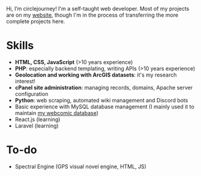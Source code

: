 Hi, I’m circlejourney! I'm a self-taught web developer. Most of my projects are on my [website](https://circlejourney.net/interactive), though I'm in the process of transferring the more complete projects here.

# Skills
- **HTML, CSS, JavaScript** (>10 years experience)
- **PHP**: especially backend templating, writing APIs (>10 years experience)
- **Geolocation and working with ArcGIS datasets**: it's my research interest!
- **cPanel site administration**: managing records, domains, Apache server configuration
- **Python**: web scraping, automated wiki management and Discord bots
- Basic experience with MySQL database management (I mainly used it to maintain [my webcomic database](https://light.circlejourney.net))
- React.js (learning)
- Laravel (learning)

# To-do
- Spectral Engine (GPS visual novel engine, HTML, JS)
